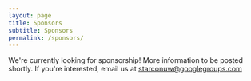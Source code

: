 ```yaml
---
layout: page
title: Sponsors
subtitle: Sponsors
permalink: /sponsors/
---
```


<div class="pretty-links">

We're currently looking for sponsorship! More information to be posted shortly. If you're interested, email us at starconuw@googlegroups.com

<!--

TODO: once Arshia writes her email we can put a bunch of that stuff here

-->

</div>


